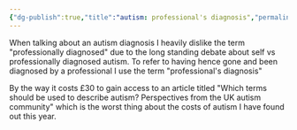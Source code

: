 ```yaml
---
{"dg-publish":true,"title":"autism: professional's diagnosis","permalink":"/about/autism-professionals-diagnosis/","dgPassFrontmatter":true}
---
```


When talking about an autism diagnosis I heavily dislike the term "professionally diagnosed" due to the long standing debate about self vs professionally diagnosed autism. To refer to having hence gone and been diagnosed by a professional I use the term "professional's diagnosis"

By the way it costs £30 to gain access to an article titled "Which terms should be used to describe autism? Perspectives from the UK autism community" which is the worst thing about the costs of autism I have found out this year.
